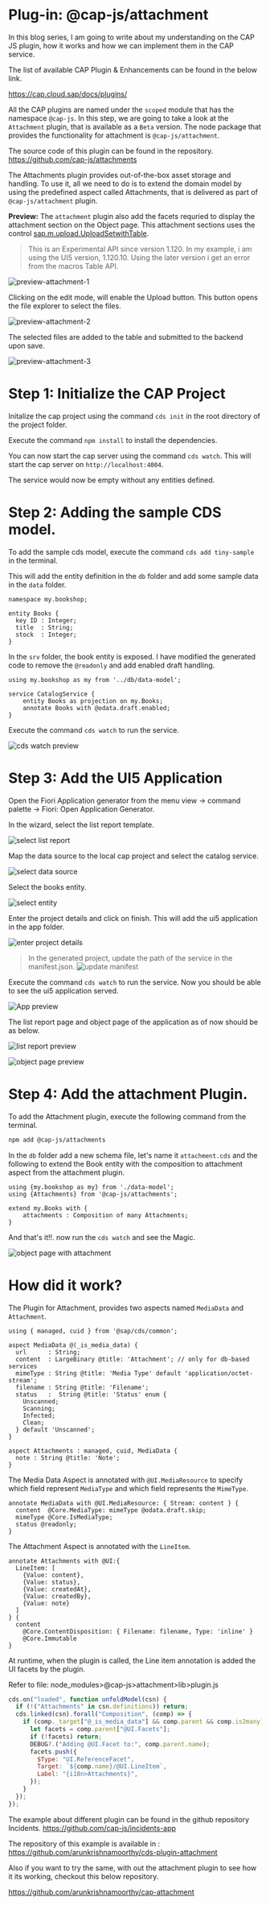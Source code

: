 # Plug-in: @cap-js/attachment

In this blog series, I am going to write about my understanding on the CAP JS plugin, how it works and how we can implement them in the CAP service. 

The list of available CAP Plugin & Enhancements can be found in the below link. 

https://cap.cloud.sap/docs/plugins/

All the CAP plugins are named under the `scoped` module that has the namespace `@cap-js`. In this step, we are going 
to take a look at the `Attachment` plugin, that is available as a `Beta` version. The node package that provides the functionality for attachment is `@cap-js/attachment`. 

The source code of this plugin can be found in the repository. 
https://github.com/cap-js/attachments

The Attachments plugin provides out-of-the-box asset storage and handling. To use it, all we need to do is to extend the domain model by using the predefined aspect called Attachments, that is delivered as part of `@cap-js/attachment` plugin. 

**Preview:** 
The `attachment` plugin also add the facets requried to display the attachment section on the Object page. This attachment sections uses the control <a href="https://sapui5.hana.ondemand.com/#/api/sap.m.upload.UploadSetwithTable">sap.m.upload.UploadSetwithTable</a>.

> This is an Experimental API since version 1.120. In my example, i am using the UI5 version, 1.120.10. Using the later version i get an error from the macros Table API. 

![preview-attachment-1](./assets/images/preview-attachment-1.png)

Clicking on the edit mode, will enable the Upload button. This button opens the file explorer to select the files. 

![preview-attachment-2](./assets/images/preview-attachment-2.png)

The selected files are added to the table and submitted to the backend upon save. 

![preview-attachment-3](./assets/images/preview-attachment-3.png)


# Step 1: Initialize the CAP Project

Initalize the cap project using the command `cds init` in the root directory of the project folder. 

Execute the command `npm install` to install the dependencies. 

You can now start the cap server using the command `cds watch`. This will start the cap server on `http://localhost:4004`. 

The service would now be empty without any entities defined. 

# Step 2: Adding the sample CDS model.

To add the sample cds model, execute the command `cds add tiny-sample` in the terminal. 

This will add the entity definition in the `db` folder and add some sample data in the `data` folder. 

```
namespace my.bookshop;

entity Books {
  key ID : Integer;
  title  : String;
  stock  : Integer;
}
```

In the `srv` folder, the book entity is exposed. I have modified the generated code to remove the `@readonly` and add enabled draft handling. 

```
using my.bookshop as my from '../db/data-model';

service CatalogService {
    entity Books as projection on my.Books;
    annotate Books with @odata.draft.enabled;
}
```

Execute the command `cds watch` to run the service. 

![cds watch preview](./assets/images/cds-watch-preview.png)

# Step 3: Add the UI5 Application 

Open the Fiori Application generator from the menu view -> command palette -> Fiori: Open Application Generator. 

In the wizard, select the list report template. 

![select list report](./assets/images/select-list-report.png)

Map the data source to the local cap project and select the catalog service. 

![select data source](./assets/images/select-data-source.png)

Select the books entity. 

![select entity](./assets/images/select_entity.png)

Enter the project details and click on finish. This will add the ui5 application in the app folder. 

![enter project details](./assets/images/enter_project_details.png)

> In the generated project, update the path of the service in the manifest.json.
> ![update manifest](./assets/images/update-manifest.png)

Execute the command `cds watch` to run the service. Now you should be able to see the ui5 application served. 

![App preview](./assets/images/manage-bookshop-ui.png)

The list report page and object page of the application as of now should be as below. 

![list report preview](./assets/images/list-report-preview.png)

![object page preview](./assets/images/object-page-preview.png)

# Step 4: Add the attachment Plugin. 

To add the Attachment plugin, execute the following command from the terminal.

```sh
npm add @cap-js/attachments
```

In the `db` folder add a new schema file, let's name it `attachment.cds` and the following to extend the Book entity with the composition to attachment aspect from the attachment plugin. 

```
using {my.bookshop as my} from './data-model';
using {Attachments} from '@cap-js/attachments';

extend my.Books with {
    attachments : Composition of many Attachments;
}
```

And that's it!!. now run the `cds watch` and see the Magic. 

![object page with attachment](./assets/images/object-page-with-attachment.png)

# How did it work?

The Plugin for Attachment, provides two aspects named `MediaData` and `Attachment`. 

```
using { managed, cuid } from '@sap/cds/common';

aspect MediaData @(_is_media_data) {
  url      : String;
  content  : LargeBinary @title: 'Attachment'; // only for db-based services
  mimeType : String @title: 'Media Type' default 'application/octet-stream';
  filename : String @title: 'Filename';
  status   :  String @title: 'Status' enum {
    Unscanned;
    Scanning;
    Infected;
    Clean;
  } default 'Unscanned';
}

aspect Attachments : managed, cuid, MediaData {
  note : String @title: 'Note';
}
```

The Media Data Aspect is annotated with `@UI.MediaResource` to specify which field represent `MediaType` and which field represents the `MimeType`. 

```
annotate MediaData with @UI.MediaResource: { Stream: content } {
  content  @Core.MediaType: mimeType @odata.draft.skip;
  mimeType @Core.IsMediaType;
  status @readonly;
}
```

The Attachment Aspect is annotated with the `LineItem`. 

```
annotate Attachments with @UI:{
  LineItem: [
    {Value: content},
    {Value: status},
    {Value: createdAt},
    {Value: createdBy},
    {Value: note}
  ]
} {
  content
    @Core.ContentDisposition: { Filename: filename, Type: 'inline' }
    @Core.Immutable
}
```

At runtime, when the plugin is called, the Line item annotation is added the UI facets by the plugin. 

Refer to file: node_modules>@cap-js>attachment>lib>plugin.js

```js
cds.on("loaded", function unfoldModel(csn) {
  if (!("Attachments" in csn.definitions)) return;
  cds.linked(csn).forall("Composition", (comp) => {
    if (comp._target["@_is_media_data"] && comp.parent && comp.is2many) {
      let facets = comp.parent["@UI.Facets"];
      if (!facets) return;
      DEBUG?.("Adding @UI.Facet to:", comp.parent.name);
      facets.push({
        $Type: "UI.ReferenceFacet",
        Target: `${comp.name}/@UI.LineItem`,
        Label: "{i18n>Attachments}",
      });
    }
  });
});
```

The example about different plugin can be found in the github repository Incidents. 
https://github.com/cap-js/incidents-app


The repository of this example is available in :
https://github.com/arunkrishnamoorthy/cds-plugin-attachment

Also if you want to try the same, with out the attachment plugin to see how it its working, checkout this below repository. 

https://github.com/arunkrishnamoorthy/cap-attachment


